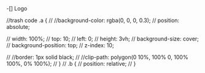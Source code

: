 ##

-[] Logo

//trash code
.a {
// //background-color: rgba(0, 0, 0, 0.3);
// position: absolute;

// width: 100%;
// top: 10;
// left: 0;
// height: 3vh;
// background-size: cover;
// background-position: top;
// z-index: 10;

// //border: 1px solid black;
// //clip-path: polygon(0 10%, 100% 0, 100% 100%, 0% 100%);
// }
// .b {
// position: relative;
// }
